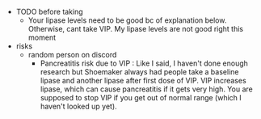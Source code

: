   * TODO before taking
    * Your lipase levels need to be good bc of explanation below. Otherwise, cant take VIP. My lipase levels are not good right this moment
  * risks
    * random person on discord
      * Pancreatitis risk due to VIP : Like I said, I haven't done enough research but Shoemaker always had people take a baseline lipase and another lipase after first dose of VIP.  VIP increases lipase, which can cause pancreatitis if it gets very high. You are supposed to stop VIP if you get out of normal range (which I haven't looked up yet).